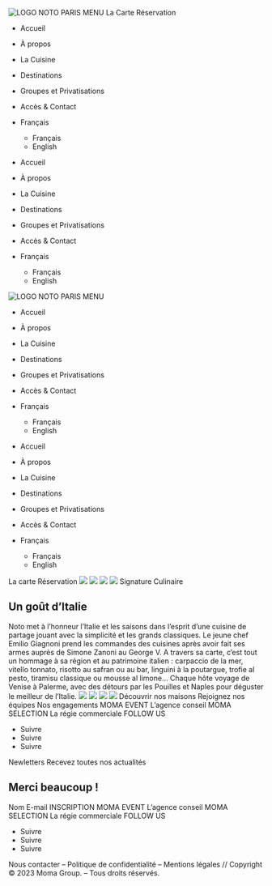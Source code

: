 ![LOGO NOTO PARIS MENU](https://noto-paris.com/wp-content/uploads/2022/04/LOGO-NOTO-PARIS-MENU.png)
La Carte
Réservation
  * Accueil
  * À propos
  * La Cuisine
  * Destinations
  * Groupes et Privatisations
  * Accès & Contact
  * Français
    * Français
    * English


  * Accueil
  * À propos
  * La Cuisine
  * Destinations
  * Groupes et Privatisations
  * Accès & Contact
  * Français
    * Français
    * English


![LOGO NOTO PARIS MENU](https://noto-paris.com/wp-content/uploads/2022/04/LOGO-NOTO-PARIS-MENU.png)
  * Accueil
  * À propos
  * La Cuisine
  * Destinations
  * Groupes et Privatisations
  * Accès & Contact
  * Français
    * Français
    * English


  * Accueil
  * À propos
  * La Cuisine
  * Destinations
  * Groupes et Privatisations
  * Accès & Contact
  * Français
    * Français
    * English


La carte
Réservation
![](https://noto-paris.com/wp-content/uploads/2023/05/20230320_MOMAGROUP_NOTO_LOWRES-35.jpg)
![](https://noto-paris.com/wp-content/uploads/2022/04/LOGO-NOTO.png)
![](https://noto-paris.com/wp-content/uploads/2023/05/20230320_MOMAGROUP_NOTO_LOWRES-35-e1683644649479.jpg)
![](https://noto-paris.com/wp-content/uploads/2022/04/LOGO-NOTO.png)
Signature Culinaire
## Un goût d’Italie
Noto met à l’honneur l’Italie et les saisons dans l’esprit d’une cuisine de partage jouant avec la simplicité et les grands classiques.
Le jeune chef Emilio Giagnoni prend les commandes des cuisines après avoir fait ses armes auprès de Simone Zanoni au George V. A travers sa carte, c’est tout un hommage à sa région et au patrimoine italien : carpaccio de la mer, vitello tonnato, risotto au safran ou au bar, linguini à la poutargue, trofie al pesto, tiramisu classique ou mousse al limone… Chaque hôte voyage de Venise à Palerme, avec des détours par les Pouilles et Naples pour déguster le meilleur de l’Italie.
![](https://noto-paris.com/wp-content/uploads/2023/05/20230327_MOMAGROUP_NOTO_HD-21.jpg)
![](https://noto-paris.com/wp-content/uploads/2023/05/20230320_MOMAGROUP_NOTO_LOWRES-56-e1683645268434.jpg)
![](https://noto-paris.com/wp-content/uploads/2023/05/20230320_MOMAGROUP_NOTO_LOWRES-28.jpg)
![](https://noto-paris.com/wp-content/uploads/2023/03/Logo-Moma-Group-Blanc.png)
Découvrir nos maisons
Rejoignez nos équipes
Nos engagements
MOMA EVENT
L’agence conseil
MOMA SELECTION
La régie commerciale
FOLLOW US
  * Suivre
  * Suivre
  * Suivre


Newletters
Recevez toutes nos actualités
## Merci beaucoup !
Nom
E-mail
INSCRIPTION
MOMA EVENT
L’agence conseil
MOMA SELECTION
La régie commerciale
FOLLOW US
  * Suivre
  * Suivre
  * Suivre


Nous contacter – Politique de confidentialité – Mentions légales // Copyright © 2023 Moma Group. – Tous droits réservés.
